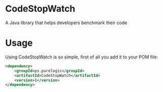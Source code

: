 # CodeStopWatch
A Java library that helps developers benchmark their code

# Usage
Using CodeStopWatch is so simple, first of all you add it to your POM file:

```xml
<dependency>
    <groupId>ps.purelogic</groupId>
    <artifactId>CodeStopWatch</artifactId>
    <version>1</version>
</dependency>
```
